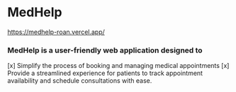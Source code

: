 # MedHelp 
https://medhelp-roan.vercel.app/
### MedHelp is a user-friendly web application designed to
[x] Simplify the process of booking and managing medical appointments
[x] Provide a streamlined experience for patients to track appointment availability and schedule consultations with ease.
